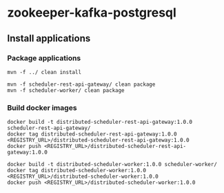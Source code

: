 # zookeeper-kafka-postgresql

## Install applications

### Package applications
```
mvn -f ../ clean install

mvn -f scheduler-rest-api-gateway/ clean package
mvn -f scheduler-worker/ clean package
```

### Build docker images
```
docker build -t distributed-scheduler-rest-api-gateway:1.0.0 scheduler-rest-api-gateway/
docker tag distributed-scheduler-rest-api-gateway:1.0.0 <REGISTRY_URL>/distributed-scheduler-rest-api-gateway:1.0.0
docker push <REGISTRY_URL>/distributed-scheduler-rest-api-gateway:1.0.0

docker build -t distributed-scheduler-worker:1.0.0 scheduler-worker/
docker tag distributed-scheduler-worker:1.0.0 <REGISTRY_URL>/distributed-scheduler-worker:1.0.0
docker push <REGISTRY_URL>/distributed-scheduler-worker:1.0.0
```
